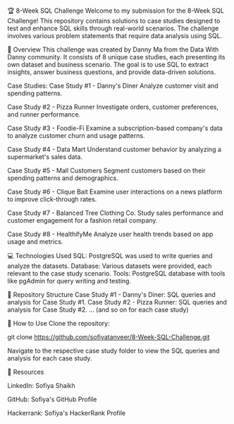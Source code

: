 🏆 8-Week SQL Challenge
Welcome to my submission for the 8-Week SQL Challenge! This repository contains solutions to case studies designed to test and enhance SQL skills through real-world scenarios. The challenge involves various problem statements that require data analysis using SQL.

🚀 Overview
This challenge was created by Danny Ma from the Data With Danny community. It consists of 8 unique case studies, each presenting its own dataset and business scenario. The goal is to use SQL to extract insights, answer business questions, and provide data-driven solutions.

Case Studies:
Case Study #1 - Danny's Diner
Analyze customer visit and spending patterns.

Case Study #2 - Pizza Runner
Investigate orders, customer preferences, and runner performance.

Case Study #3 - Foodie-Fi
Examine a subscription-based company's data to analyze customer churn and usage patterns.

Case Study #4 - Data Mart
Understand customer behavior by analyzing a supermarket's sales data.

Case Study #5 - Mall Customers
Segment customers based on their spending patterns and demographics.

Case Study #6 - Clique Bait
Examine user interactions on a news platform to improve click-through rates.

Case Study #7 - Balanced Tree Clothing Co.
Study sales performance and customer engagement for a fashion retail company.

Case Study #8 - HealthifyMe
Analyze user health trends based on app usage and metrics.

💻 Technologies Used
SQL: PostgreSQL was used to write queries and analyze the datasets.
Database: Various datasets were provided, each relevant to the case study scenario.
Tools: PostgreSQL database with tools like pgAdmin for query writing and testing.


📂 Repository Structure
Case Study #1 - Danny's Diner: SQL queries and analysis for Case Study #1.
Case Study #2 - Pizza Runner: SQL queries and analysis for Case Study #2.
... (and so on for each case study)

📝 How to Use
Clone the repository:

git clone https://github.com/sofiyatanveer/8-Week-SQL-Challenge.git


Navigate to the respective case study folder to view the SQL queries and analysis for each case study.

🔗 Resources

LinkedIn: Sofiya Shaikh

GitHub: Sofiya's GitHub Profile

Hackerrank: Sofiya's HackerRank Profile










